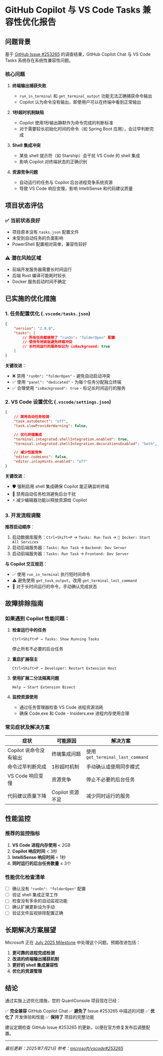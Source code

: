 # GitHub Copilot 与 VS Code Tasks 兼容性优化报告

## 问题背景

基于 [GitHub Issue #253265](https://github.com/microsoft/vscode/issues/253265) 的调查结果，GitHub Copilot Chat 与 VS Code Tasks 系统存在系统性兼容性问题。

### 核心问题

1. **终端输出捕获失败**
   - `run_in_terminal` 和 `get_terminal_output` 功能无法正确捕获命令输出
   - Copilot 认为命令没有输出，即使用户可以在终端中看到正常输出

2. **1秒超时机制缺陷**
   - Copilot 使用1秒输出静默作为命令完成的判断标准
   - 对于需要较长初始化时间的命令（如 Spring Boot 应用），会过早判断完成

3. **Shell 集成冲突**
   - 某些 shell 提示符（如 Starship）会干扰 VS Code 的 shell 集成
   - 影响 Copilot 对终端状态的正确识别

4. **资源竞争问题**
   - 自动运行的任务与 Copilot 后台进程竞争系统资源
   - 导致 VS Code 响应变慢，影响 IntelliSense 和代码建议质量

## 项目状态评估

### ✅ 当前状态良好
- 项目原本没有 `tasks.json` 配置文件
- 未受到自动任务的负面影响
- PowerShell 配置相对简单，兼容性较好

### ⚠️ 潜在风险区域
- 前端开发服务器需要长时间运行
- 后端 Rust 编译可能耗时较长
- Docker 服务启动时间不确定

## 已实施的优化措施

### 1. 任务配置优化 (`.vscode/tasks.json`)

```json
{
    "version": "2.0.0",
    "tasks": [
        // 所有任务都移除了 "runOn": "folderOpen" 配置
        // 使用专用面板避免终端冲突
        // 长时间运行的服务标记为 isBackground: true
    ]
}
```

**关键改进**：
- ❌ 禁用 `"runOn": "folderOpen"` - 避免自动启动冲突
- ✅ 使用 `"panel": "dedicated"` - 为每个任务分配独立终端
- ✅ 合理使用 `"isBackground": true` - 标记长时间运行的服务

### 2. VS Code 设置优化 (`.vscode/settings.json`)

```json
{
    // 禁用自动任务检测
    "task.autoDetect": "off",
    "task.slowProviderWarning": false,

    // 优化终端集成
    "terminal.integrated.shellIntegration.enabled": true,
    "terminal.integrated.shellIntegration.decorationsEnabled": "both",

    // 减少性能竞争
    "editor.codeLens": false,
    "editor.inlayHints.enabled": "off"
}
```

**关键改进**：
- 🛡️ 强制启用 shell 集成确保 Copilot 能正确监听终端
- 🚫 禁用自动任务检测避免后台干扰
- ⚡ 减少编辑器功能以释放资源给 Copilot

### 3. 开发流程调整

**推荐启动顺序**：
1. 启动数据库服务：`Ctrl+Shift+P` → `Tasks: Run Task` → `🐳 Docker: Start All Services`
2. 启动后端服务器：`Tasks: Run Task` → `Backend: Dev Server`
3. 启动前端服务器：`Tasks: Run Task` → `Frontend: Dev Server`

**与 Copilot 交互规范**：
- ✅ 使用 `run_in_terminal` 执行短时间命令
- ⚠️ 避免使用 `get_task_output`，改用 `get_terminal_last_command`
- 🔄 对于长时间运行的命令，手动确认完成状态

## 故障排除指南

### 如果遇到 Copilot 性能问题：

1. **检查运行中的任务**
   ```
   Ctrl+Shift+P → Tasks: Show Running Tasks
   ```
   停止所有不必要的后台任务

2. **重启扩展宿主**
   ```
   Ctrl+Shift+P → Developer: Restart Extension Host
   ```

3. **使用扩展二分法隔离问题**
   ```
   Help → Start Extension Bisect
   ```

4. **监控资源使用**
   - 通过任务管理器检查 VS Code 进程资源消耗
   - 确保 Code.exe 和 Code - Insiders.exe 进程内存使用合理

### 常见症状及解决方案

| 症状 | 可能原因 | 解决方案 |
|------|----------|----------|
| Copilot 说命令没有输出 | 终端集成问题 | 使用 `get_terminal_last_command` |
| 命令过早判断完成 | 1秒超时机制 | 手动确认或使用同步模式 |
| VS Code 响应变慢 | 资源竞争 | 停止不必要的后台任务 |
| 代码建议质量下降 | Copilot 资源不足 | 减少同时运行的服务 |

## 性能监控

### 推荐的监控指标

1. **VS Code 进程内存使用** < 2GB
2. **Copilot 响应时间** < 3秒
3. **IntelliSense 响应时间** < 1秒
4. **同时运行的后台任务数量** ≤ 3个

### 性能优化检查清单

- [ ] 确认没有 `"runOn": "folderOpen"` 配置
- [ ] 验证 shell 集成正常工作
- [ ] 检查没有多余的自动监视功能
- [ ] 确认扩展更新设为手动
- [ ] 验证文件监视排除配置正确

## 长期解决方案展望

Microsoft 正在 [July 2025 Milestone](https://github.com/microsoft/vscode/milestone/319) 中处理这个问题。预期改进包括：

1. **更可靠的进程完成检测**
2. **改进的终端输出捕获机制**
3. **更好的 shell 集成兼容性**
4. **优化的资源管理**

## 结论

通过实施上述优化措施，您的 QuantConsole 项目现在已经：

✅ **完全兼容** GitHub Copilot Chat
✅ **避免了** Issue #253265 中描述的问题
✅ **优化了** 开发体验和性能
✅ **保持了** 项目的完整功能

建议定期检查 GitHub Issue #253265 的更新，以便在官方修复发布后调整配置。

---

*最后更新：2025年7月21日*
*参考：[microsoft/vscode#253265](https://github.com/microsoft/vscode/issues/253265)*

